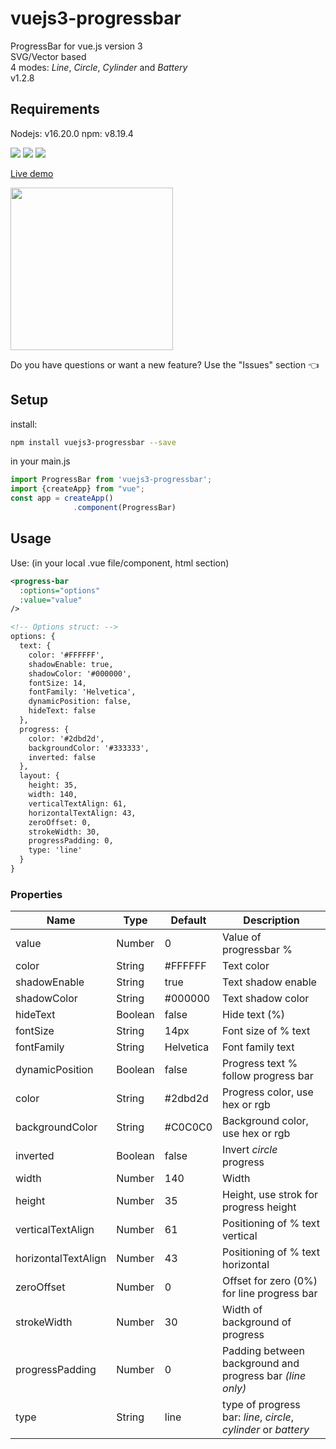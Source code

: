 # vuejs3-progressbar
ProgressBar for vue.js version 3 <br>
SVG/Vector based <br>
4 modes: _Line_, _Circle_, _Cylinder_ and _Battery_ <br>
v1.2.8

## Requirements
Nodejs: v16.20.0
npm: v8.19.4


<img src="https://img.shields.io/badge/license-MIT-green.svg" /> <img src="https://img.shields.io/badge/dependencies-0-brightgreen.svg" /> <img src="https://img.shields.io/badge/bugs-0-red.svg" />

[Live demo](http://softwarefun.no/#/progressbar)

<img src="https://softwarefun.no/demo_progress_bar.png" height="260">

Do you have questions or want a new feature? Use the "Issues" section :point_left:

## Setup
install:
```bash
npm install vuejs3-progressbar --save
```


in your main.js
```javascript
import ProgressBar from 'vuejs3-progressbar';
import {createApp} from "vue";
const app = createApp()
              .component(ProgressBar)
```
## Usage
Use: (in your local .vue file/component, html section)

```xml
<progress-bar
  :options="options"
  :value="value"
/>

<!-- Options struct: -->
options: {
  text: {
    color: '#FFFFFF',
    shadowEnable: true,
    shadowColor: '#000000',
    fontSize: 14,
    fontFamily: 'Helvetica',
    dynamicPosition: false,
    hideText: false
  },
  progress: {
    color: '#2dbd2d',
    backgroundColor: '#333333',
    inverted: false
  },
  layout: {
    height: 35,
    width: 140,
    verticalTextAlign: 61,
    horizontalTextAlign: 43,
    zeroOffset: 0,
    strokeWidth: 30,
    progressPadding: 0,
    type: 'line'
  }
}
```

### Properties

| Name            | Type             | Default      | Description            |
| ---             | ---              | ---          | ---                    |
| value           | Number           | 0            | Value of progressbar % |
| color           | String           | #FFFFFF      | Text color |
| shadowEnable    | String           | true         | Text shadow enable |
| shadowColor     | String           | #000000      | Text shadow color |
| hideText        | Boolean          | false        | Hide text (%) |
| fontSize        | String           | 14px         | Font size of % text |
| fontFamily      | String           | Helvetica    | Font family text |
| dynamicPosition | Boolean          | false        | Progress text % follow progress bar |
| color           | String           | #2dbd2d      | Progress color, use hex or rgb |
| backgroundColor | String           | #C0C0C0      | Background color, use hex or rgb |
| inverted        | Boolean          | false        | Invert _circle_ progress |
| width           | Number           | 140          | Width |
| height          | Number           | 35           | Height, use strok for progress height |
| verticalTextAlign      | Number    | 61           | Positioning of % text vertical |
| horizontalTextAlign    | Number    | 43           | Positioning of % text horizontal |
| zeroOffset      | Number           | 0            | Offset for zero (0%) for line progress bar |
| strokeWidth     | Number           | 30           | Width of background of progress |
| progressPadding | Number           | 0            | Padding between background and progress bar _(line only)_ |
| type            | String           | line         | type of progress bar: _line_, _circle_, _cylinder_ or _battery_ |

